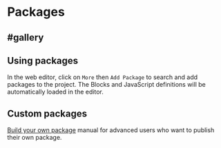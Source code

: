 # Packages

## #gallery

## Using packages

In the web editor, click on `More` then `Add Package` to search and add packages to the project. The Blocks and JavaScript definitions will be automatically loaded in the editor.

## Custom packages

[Build your own package](/packages/build-your-own) manual for advanced users who want to publish their own package.